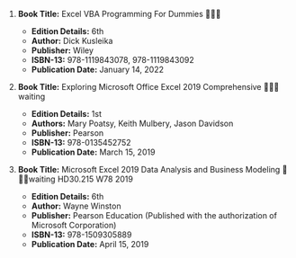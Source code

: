 1. **Book Title:** Excel VBA Programming For Dummies 📒🔐✅
   - **Edition Details:** 6th
   - **Author:** Dick Kusleika
   - **Publisher:** Wiley
   - **ISBN-13:** 978-1119843078, 978-1119843092
   - **Publication Date:** January 14, 2022

2. **Book Title:** Exploring Microsoft Office Excel 2019 Comprehensive 📒🔐🚫waiting
   - **Edition Details:** 1st
   - **Authors:** Mary Poatsy, Keith Mulbery, Jason Davidson
   - **Publisher:** Pearson
   - **ISBN-13:** 978-0135452752
   - **Publication Date:** March 15, 2019

3. **Book Title:** Microsoft Excel 2019 Data Analysis and Business Modeling 📒🔐🚫waiting HD30.215 W78 2019
   - **Edition Details:** 6th
   - **Author:** Wayne Winston
   - **Publisher:** Pearson Education (Published with the authorization of Microsoft Corporation)
   - **ISBN-13:** 978-1509305889
   - **Publication Date:** April 15, 2019
